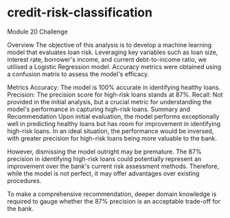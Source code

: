# credit-risk-classification
Module 20 Challenge

Overview
The objective of this analysis is to develop a machine learning model that evaluates loan risk. Leveraging key variables such as loan size, interest rate, borrower's income, and current debt-to-income ratio, we utilised a Logistic Regression model. Accuracy metrics were obtained using a confusion matrix to assess the model's efficacy.

Metrics
Accuracy: The model is 100% accurate in identifying healthy loans.
Precision: The precision score for high-risk loans stands at 87%.
Recall: Not provided in the initial analysis, but a crucial metric for understanding the model's performance in capturing high-risk loans.
Summary and Recommendation
Upon initial evaluation, the model performs exceptionally well in predicting healthy loans but has room for improvement in identifying high-risk loans. In an ideal situation, the performance would be inversed, with greater precision for high-risk loans being more valuable to the bank.

However, dismissing the model outright may be premature. The 87% precision in identifying high-risk loans could potentially represent an improvement over the bank's current risk assessment methods. Therefore, while the model is not perfect, it may offer advantages over existing procedures.

To make a comprehensive recommendation, deeper domain knowledge is required to gauge whether the 87% precision is an acceptable trade-off for the bank.
